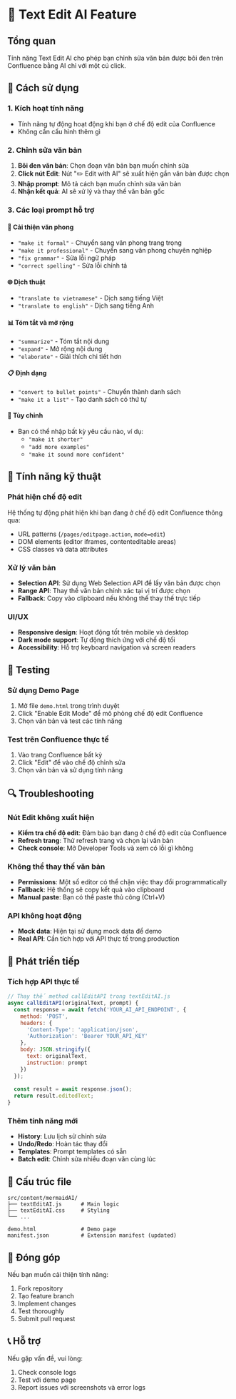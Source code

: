 # 📝 Text Edit AI Feature

## Tổng quan
Tính năng Text Edit AI cho phép bạn chỉnh sửa văn bản được bôi đen trên Confluence bằng AI chỉ với một cú click.

## 🚀 Cách sử dụng

### 1. Kích hoạt tính năng
- Tính năng tự động hoạt động khi bạn ở chế độ edit của Confluence
- Không cần cấu hình thêm gì

### 2. Chỉnh sửa văn bản
1. **Bôi đen văn bản**: Chọn đoạn văn bản bạn muốn chỉnh sửa
2. **Click nút Edit**: Nút "✏️ Edit with AI" sẽ xuất hiện gần văn bản được chọn
3. **Nhập prompt**: Mô tả cách bạn muốn chỉnh sửa văn bản
4. **Nhận kết quả**: AI sẽ xử lý và thay thế văn bản gốc

### 3. Các loại prompt hỗ trợ

#### 📝 Cải thiện văn phong
- `"make it formal"` - Chuyển sang văn phong trang trọng
- `"make it professional"` - Chuyển sang văn phong chuyên nghiệp
- `"fix grammar"` - Sửa lỗi ngữ pháp
- `"correct spelling"` - Sửa lỗi chính tả

#### 🌐 Dịch thuật
- `"translate to vietnamese"` - Dịch sang tiếng Việt
- `"translate to english"` - Dịch sang tiếng Anh

#### 📊 Tóm tắt và mở rộng
- `"summarize"` - Tóm tắt nội dung
- `"expand"` - Mở rộng nội dung
- `"elaborate"` - Giải thích chi tiết hơn

#### 📋 Định dạng
- `"convert to bullet points"` - Chuyển thành danh sách
- `"make it a list"` - Tạo danh sách có thứ tự

#### 🎯 Tùy chỉnh
- Bạn có thể nhập bất kỳ yêu cầu nào, ví dụ:
  - `"make it shorter"`
  - `"add more examples"`
  - `"make it sound more confident"`

## 🔧 Tính năng kỹ thuật

### Phát hiện chế độ edit
Hệ thống tự động phát hiện khi bạn đang ở chế độ edit Confluence thông qua:
- URL patterns (`/pages/editpage.action`, `mode=edit`)
- DOM elements (editor iframes, contenteditable areas)
- CSS classes và data attributes

### Xử lý văn bản
- **Selection API**: Sử dụng Web Selection API để lấy văn bản được chọn
- **Range API**: Thay thế văn bản chính xác tại vị trí được chọn
- **Fallback**: Copy vào clipboard nếu không thể thay thế trực tiếp

### UI/UX
- **Responsive design**: Hoạt động tốt trên mobile và desktop
- **Dark mode support**: Tự động thích ứng với chế độ tối
- **Accessibility**: Hỗ trợ keyboard navigation và screen readers

## 🧪 Testing

### Sử dụng Demo Page
1. Mở file `demo.html` trong trình duyệt
2. Click "Enable Edit Mode" để mô phỏng chế độ edit Confluence
3. Chọn văn bản và test các tính năng

### Test trên Confluence thực tế
1. Vào trang Confluence bất kỳ
2. Click "Edit" để vào chế độ chỉnh sửa
3. Chọn văn bản và sử dụng tính năng

## 🔍 Troubleshooting

### Nút Edit không xuất hiện
- **Kiểm tra chế độ edit**: Đảm bảo bạn đang ở chế độ edit của Confluence
- **Refresh trang**: Thử refresh trang và chọn lại văn bản
- **Check console**: Mở Developer Tools và xem có lỗi gì không

### Không thể thay thế văn bản
- **Permissions**: Một số editor có thể chặn việc thay đổi programmatically
- **Fallback**: Hệ thống sẽ copy kết quả vào clipboard
- **Manual paste**: Bạn có thể paste thủ công (Ctrl+V)

### API không hoạt động
- **Mock data**: Hiện tại sử dụng mock data để demo
- **Real API**: Cần tích hợp với API thực tế trong production

## 🚧 Phát triển tiếp

### Tích hợp API thực tế
```javascript
// Thay thế method callEditAPI trong textEditAI.js
async callEditAPI(originalText, prompt) {
  const response = await fetch('YOUR_AI_API_ENDPOINT', {
    method: 'POST',
    headers: {
      'Content-Type': 'application/json',
      'Authorization': 'Bearer YOUR_API_KEY'
    },
    body: JSON.stringify({
      text: originalText,
      instruction: prompt
    })
  });
  
  const result = await response.json();
  return result.editedText;
}
```

### Thêm tính năng mới
- **History**: Lưu lịch sử chỉnh sửa
- **Undo/Redo**: Hoàn tác thay đổi
- **Templates**: Prompt templates có sẵn
- **Batch edit**: Chỉnh sửa nhiều đoạn văn cùng lúc

## 📁 Cấu trúc file

```
src/content/mermaidAI/
├── textEditAI.js      # Main logic
├── textEditAI.css     # Styling
└── ...

demo.html              # Demo page
manifest.json          # Extension manifest (updated)
```

## 🤝 Đóng góp

Nếu bạn muốn cải thiện tính năng:
1. Fork repository
2. Tạo feature branch
3. Implement changes
4. Test thoroughly
5. Submit pull request

## 📞 Hỗ trợ

Nếu gặp vấn đề, vui lòng:
1. Check console logs
2. Test với demo page
3. Report issues với screenshots và error logs
